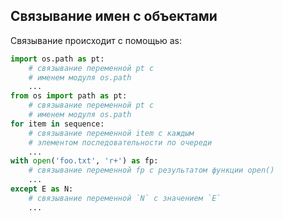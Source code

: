 ## Связывание имен с объектами

Связывание происходит с помощью as:
```python
import os.path as pt:
    # связывание переменной pt с 
    # именем модуля os.path
    ...
from os import path as pt:
    # связывание переменной pt с 
    # именем модуля os.path	
for item in sequence:
    # связывание переменной item с каждым
    # элементом последовательности по очереди
    ...
with open('foo.txt', 'r+') as fp:
    # связывание переменной fp с результатом функции open()
    ...
except E as N:
    # связывание переменной `N` с значением `E`
    ...
```
## 